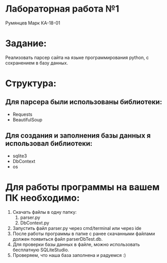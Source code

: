 # Лабораторная работа №1 
Румянцев Марк КА-18-01

# Задание:
Реализовать парсер сайта на языке программирования python, с сохранением в базу данных.

# Структура:
## Для парсера были использованы библиотеки:
   - Requests
   - BeautifulSoup
## Для создания и заполнения базы данных я использовал библиотеки:
   - sqlite3
   - DbContext
   - os
# Для работы программы на вашем ПК необходимо:
   1. Скачать файлы в одну папку:
      1. parser.py
      2. DbContext.py
   2. Запустить файл parser.py через cmd/terminal или через ide
   3. После работы программы в папке с ранее скачанными файлами должен появиться файл parserDbTest.db.
   4. Для проверки базы данных в файле, можно использовать бесплатную SQLiteStudio.
   5. Проверяем, что наша база заполнена и радуемся :)
